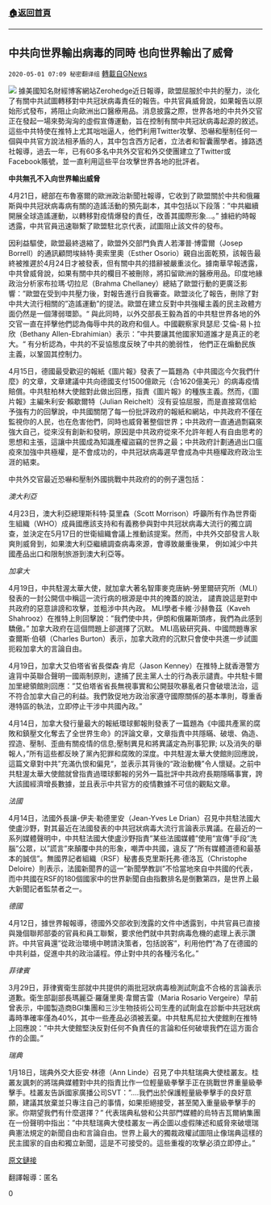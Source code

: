 ###  [:house:返回首頁](https://github.com/ourhimalayas/txt)
---

## 中共向世界輸出病毒的同時 也向世界輸出了威脅
`2020-05-01 07:09 秘密翻译组` [轉載自GNews](https://gnews.org/zh-hant/190968/)

![](https://s3-ap-northeast-1.amazonaws.com/news.guo.offload.media/wp-content/uploads/2020/03/27194912/Picture-1-92.png)
據美國知名財經博客網站Zerohedge近日報導，歐盟屈服於中共的壓力，淡化了有關中共試圖轉移對中共冠狀病毒責任的報告。中共官員威脅說，如果報告以原始形式發布，將阻止向歐洲出口醫療用品。消息披露之際，世界各地的中共外交官正在發起一場來勢洶洶的虛假宣傳運動，旨在控制有關中共冠狀病毒起源的敘述。這些中共特使在推特上尤其咄咄逼人，他們利用Twitter攻擊、恐嚇和壓制任何一個與中共官方說法相矛盾的人，其中包含西方記者，立法者和智囊團學者。據路透社報導，過去一年，已有60多名中共外交官和外交使團建立了Twitter或Facebook賬號，並一直利用這些平台攻擊世界各地的批評者。

**中共無孔不入向世界輸出威脅**

4月21日，總部在布魯塞爾的歐洲政治新聞社報導，它收到了歐盟關於中共和俄羅斯與中共冠狀病毒病有關的造謠活動的預先副本，其中包括以下段落：”中共繼續開展全球造謠運動，以轉移對疫情爆發的責任，改善其國際形象…。” 據紐約時報透露，中共官員迅速聯繫了歐盟駐北京代表，試圖阻止該文件的發布。

因利益驅使，歐盟最終退縮了，歐盟外交部門負責人若澤普·博雷爾（Josep Borrell）的通訊顧問埃絲特·奧索里奧（Esther Osorio）親自出面乾預，該報告最終被推遲於4月24日才被發表，但有關中共的措辭被嚴重淡化。據南華早報透露，中共曾威脅說，如果有關中共的欄目不被刪除，將扣留歐洲的醫療用品。印度地緣政治分析家布拉瑪·切拉尼（Brahma Chellaney）總結了歐盟行動的更廣泛影響：”歐盟在受到中共壓力後，對報告進行自我審查。歐盟淡化了報告，刪除了對中共大流行相關的”造謠運動”的提法。歐盟在建立反對中共強權主義的民主政體方面仍然是一個薄弱環節。“ 與此同時，以外交部長王毅為首的中共駐世界各地的外交官一直在抨擊他們認為侮辱中共的政府和個人。中國觀察家貝瑟尼·艾倫-易卜拉欣（Bethany Allen-Ebrahimian）表示：”中共要讓其他國家知道誰才是真正的老大。“ 有分析認為，中共的不妥協態度反映了中共的脆弱性， 他們正在煽動民族主義，以鞏固其控制力。

4月15日，德國最受歡迎的報紙《圖片報》發表了一篇題為《中共國迄今欠我們什麼》的文章，文章建議中共向德國支付1500億歐元（合1620億美元）的病毒疫情賠償。中共駐柏林大使館對此做出回應，指責《圖片報》的種族主義。然而，《圖片報》主編朱利安·賴歇爾特（Julian Reichelt）沒有妥協屈服，而是直接寫信給予強有力的回擊說，中共國關閉了每一份批評政府的報紙和網站，中共政府不僅在監視你的人民，也在危害他們，同時也威脅著整個世界；中共政府一直通過剽竊來強大自己，從來沒有創新和發明，原因是中共政府從來不允許年輕人有自由思考的思想和主張，這讓中共國成為知識產權盜竊的世界之最；中共政府計劃通過出口瘟疫來加強中共極權，是不會成功的，中共冠狀病毒遲早會成為中共極權政府政治生涯的結束。

中共外交官最近恐嚇和壓制外國挑戰中共政府的的例子還包括：

*澳大利亞*

4月23日，澳大利亞總理斯科特·莫里森（Scott Morrison）呼籲所有作為世界衛生組織（WHO）成員國應該支持和有義務參與對中共冠狀病毒大流行的獨立調查，並決定在5月17日的世衛組織會議上推動該提案。然而，中共外交部發言人耿爽則威脅到，如果澳大利亞繼續調查病毒來源，會導致嚴重後果， 例如減少中共國產品出口和限制旅游到澳大利亞等。

*加拿大*

4月19日，中共駐渥太華大使，就加拿大著名智庫麥克唐納-勞里爾研究所（MLI）發表的一封公開信中稱這一流行病的根源是中共的掩蓋的說法， 譴責說這是對中共政府的惡意誹謗和攻擊，並粗涉中共內政。 MLI學者卡維·沙赫魯茲（Kaveh Shahrooz）在推特上則回擊說：”我們使中共，伊朗和俄羅斯頭疼，我們為此感到驕傲。” 加拿大政府在這個問題上卻選擇了沉默。 MLI高級研究員、中國問題專家查爾斯·伯頓（Charles Burton）表示，加拿大政府的沉默只會使中共進一步試圖扼殺加拿大的言論自由。

4月19日，加拿大艾伯塔省省長傑森·肯尼（Jason Kenney）在推特上就香港警方違背中英聯合聲明一國兩制原則，逮捕了民主黨人士的行為表示譴責。中共駐卡爾加里總領館則回應：”艾伯塔省省長無視事實和公開鼓吹暴亂者只會破壞法治，這不符合加拿大自己的利益。我們敦促地方政治家遵守國際關係的基本準則，尊重香港特區的執法，立即停止干涉中共國內政。”

4月14日，加拿大發行量最大的報紙環球郵報則發表了一篇題為《中國共產黨的腐敗和鎮壓文化奪去了全世界生命》的評論文章，文章指責中共隱瞞、破壞、偽造、捏造、壓制、歪曲有關疫情的信息;壓制異見和將異議定為刑事犯罪; 以及消失的舉報人，”所有這些都反映了黨內犯罪和腐敗的深度。中共駐渥太華大使館則回應說，這篇文章對中共”充滿仇恨和偏見“，並表示其背後的“政治動機”令人懷疑。之前中共駐渥太華大使館就曾指責過環球郵報的另外一篇批評中共政府長期隱瞞事實，誇大該國經濟增長數據，並且表示中共官方的疫情數據不可信的觀點文章。

*法國*

4月14日，法國外長讓-伊夫·勒德里安（Jean-Yves Le Drian）召見中共駐法國大使盧沙野，對其最近在法國發表的中共冠狀病毒大流行言論表示異議。在最近的一系列媒體聲明中，中共駐法國大使盧沙野指責”某些法國媒體”使用”宣傳”手段”洗腦”公眾，以”謊言”來顛覆中共的形象，嘲弄中共國，違反了”所有媒體道德和最基本的誠信”。無國界記者組織（RSF）秘書長克里斯托弗·德洛瓦（Christophe Deloire）則表示，法國新聞界的這一”新聞學教訓”不恰當地來自中共國的代表，而中共國在RSF的180個國家中的世界新聞自由指數排名是倒數第四，是世界上最大新聞記者監禁者之一。

*德國*

4月12日，據世界報報導，德國外交部收到洩露的文件中透露到，中共官員已直接與幾個聯邦部委的官員和員工聯繫，要求他們就中共對病毒危機的處理上表示讚許。中共官員還”從政治環境中聘請決策者，包括說客”，利用他們”為了在德國的中共利益，促進中共的政治議程。停止對中共的各種污名化。”

*菲律賓*

3月29日，菲律賓衛生部就中共提供的兩批冠狀病毒檢測試劑盒不合格的言論表示道歉。衛生部副部長瑪麗亞·羅薩里奧·韋爾吉雷（Maria Rosario Vergeire）早前曾表示，中國製造商BGI集團和三沙生物技術公司生產的試劑盒在診斷中共冠狀病毒時準確率僅為40%，其中一些產品必須被丟棄。中共駐馬尼拉大使館則在推特上回應說：”中共大使館堅決反對任何不負責任的言論和任何破壞我們在這方面合作的企圖。”

*瑞典*

1月18日，瑞典外交大臣安·林德（Ann Linde）召見了中共駐瑞典大使桂叢友。桂叢友諷刺的將瑞典媒體對中共的指責比作一位輕量級拳擊手正在挑戰世界重量級拳擊手。桂叢友告訴國家廣播公司SVT：”….我們出於保護輕量級拳擊手的良好意願，建議其放棄並只專注自己的事情，如果拒絕接受，甚至闖入重量級拳擊手的家。你期望我們有什麼選擇？” 代表瑞典私營和公共部門媒體的烏特吉瓦爾納集團在一份聲明中指出：”中共駐瑞典大使桂叢友一再企圖以虛假陳述和威脅來破壞瑞典憲法規定的新聞自由和言論自由。世界上最大的獨裁政權試圖阻止像瑞典這樣的民主國家的自由和獨立新聞，這是不可接受的。這些重複的攻擊必須立即停止。”

[原文鏈接](https://www.zerohedge.com/geopolitical/eu-self-censors-chinas-global-intimidation-campaign-grows)

翻譯報導：匿名

0
